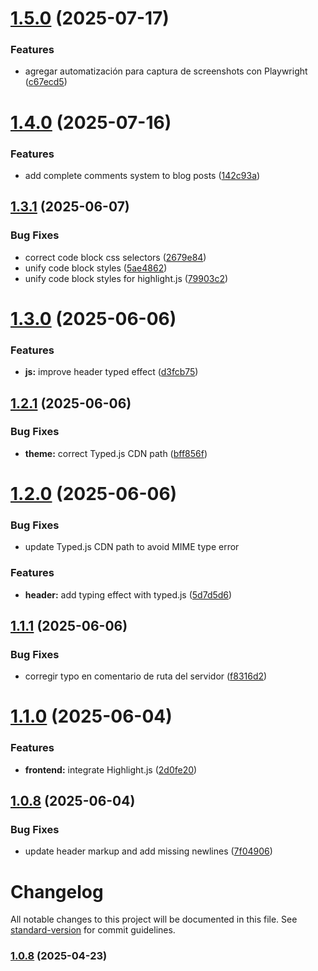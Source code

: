 # [1.5.0](https://github.com/felixbarrosdev/felixbarros/compare/v1.4.0...v1.5.0) (2025-07-17)


### Features

* agregar automatización para captura de screenshots con Playwright ([c67ecd5](https://github.com/felixbarrosdev/felixbarros/commit/c67ecd508ff93ff75c63d96b507bc935a1e0567c))

# [1.4.0](https://github.com/felixbarrosdev/felixbarros/compare/v1.3.1...v1.4.0) (2025-07-16)


### Features

* add complete comments system to blog posts ([142c93a](https://github.com/felixbarrosdev/felixbarros/commit/142c93a7387211f849b1e6fc6f55e036d073d7f0))

## [1.3.1](https://github.com/felixbarrosdev/felixbarros/compare/v1.3.0...v1.3.1) (2025-06-07)


### Bug Fixes

* correct code block css selectors ([2679e84](https://github.com/felixbarrosdev/felixbarros/commit/2679e84871192970efdaecbd9a378a629288ff11))
* unify code block styles ([5ae4862](https://github.com/felixbarrosdev/felixbarros/commit/5ae4862c31ef559526b4a3ef2afad4eb81b90515))
* unify code block styles for highlight.js ([79903c2](https://github.com/felixbarrosdev/felixbarros/commit/79903c211b79e9b217e2e60de520e9be0154b5f1))

# [1.3.0](https://github.com/felixbarrosdev/felixbarros/compare/v1.2.1...v1.3.0) (2025-06-06)


### Features

* **js:** improve header typed effect ([d3fcb75](https://github.com/felixbarrosdev/felixbarros/commit/d3fcb75be2c2c58c43146dbbdc539743c56a570a))

## [1.2.1](https://github.com/felixbarrosdev/felixbarros/compare/v1.2.0...v1.2.1) (2025-06-06)


### Bug Fixes

* **theme:** correct Typed.js CDN path ([bff856f](https://github.com/felixbarrosdev/felixbarros/commit/bff856fe5cb3eab4252b93f9f44673331b09f15a))

# [1.2.0](https://github.com/felixbarrosdev/felixbarros/compare/v1.1.1...v1.2.0) (2025-06-06)

### Bug Fixes

* update Typed.js CDN path to avoid MIME type error


### Features

* **header:** add typing effect with typed.js ([5d7d5d6](https://github.com/felixbarrosdev/felixbarros/commit/5d7d5d6c3d898c0002b6315ac4a249bc3c29ae71))

## [1.1.1](https://github.com/felixbarrosdev/felixbarros/compare/v1.1.0...v1.1.1) (2025-06-06)


### Bug Fixes

* corregir typo en comentario de ruta del servidor ([f8316d2](https://github.com/felixbarrosdev/felixbarros/commit/f8316d27af6f7e865288542b77ac7b3492229840))

# [1.1.0](https://github.com/felixbarrosdev/felixbarros/compare/v1.0.8...v1.1.0) (2025-06-04)


### Features

* **frontend:** integrate Highlight.js ([2d0fe20](https://github.com/felixbarrosdev/felixbarros/commit/2d0fe205dc67781c4baa7773b15719a07100c7f2))

## [1.0.8](https://github.com/felixbarrosdev/felixbarros/compare/v1.0.7...v1.0.8) (2025-06-04)


### Bug Fixes

* update header markup and add missing newlines ([7f04906](https://github.com/felixbarrosdev/felixbarros/commit/7f04906c564165db135e848ddfa431ad0dc6fc92))

# Changelog

All notable changes to this project will be documented in this file. See [standard-version](https://github.com/conventional-changelog/standard-version) for commit guidelines.

### [1.0.8](https://github.com/felixbarrosdev/felixbarros/compare/v1.0.7...v1.0.8) (2025-04-23)
